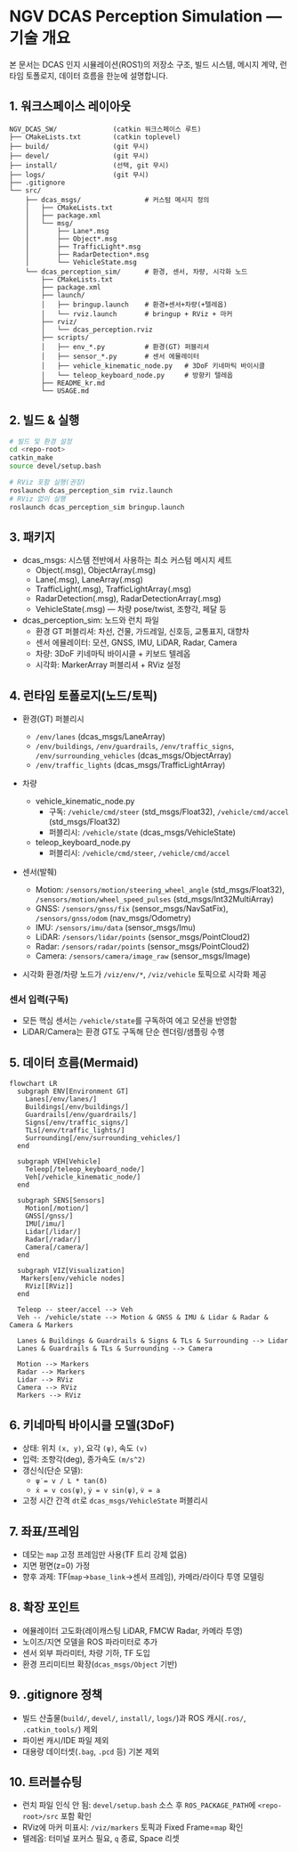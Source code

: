 # NGV DCAS Perception Simulation — 기술 개요

본 문서는 DCAS 인지 시뮬레이션(ROS1)의 저장소 구조, 빌드 시스템, 메시지 계약, 런타임 토폴로지, 데이터 흐름을 한눈에 설명합니다.

## 1. 워크스페이스 레이아웃
```
NGV_DCAS_SW/              (catkin 워크스페이스 루트)
├── CMakeLists.txt        (catkin toplevel)
├── build/                (git 무시)
├── devel/                (git 무시)
├── install/              (선택, git 무시)
├── logs/                 (git 무시)
├── .gitignore
└── src/
    ├── dcas_msgs/                # 커스텀 메시지 정의
    │   ├── CMakeLists.txt
    │   ├── package.xml
    │   └── msg/
    │       ├── Lane*.msg
    │       ├── Object*.msg
    │       ├── TrafficLight*.msg
    │       ├── RadarDetection*.msg
    │       └── VehicleState.msg
    └── dcas_perception_sim/      # 환경, 센서, 차량, 시각화 노드
        ├── CMakeLists.txt
        ├── package.xml
        ├── launch/
        │   ├── bringup.launch    # 환경+센서+차량(+텔레옵)
        │   └── rviz.launch       # bringup + RViz + 마커
        ├── rviz/
        │   └── dcas_perception.rviz
        ├── scripts/
        │   ├── env_*.py          # 환경(GT) 퍼블리셔
        │   ├── sensor_*.py       # 센서 에뮬레이터
        │   ├── vehicle_kinematic_node.py   # 3DoF 키네마틱 바이시클
        │   └── teleop_keyboard_node.py     # 방향키 텔레옵
        ├── README_kr.md
        └── USAGE.md
```

## 2. 빌드 & 실행
```bash
# 빌드 및 환경 설정
cd <repo-root>
catkin_make
source devel/setup.bash

# RViz 포함 실행(권장)
roslaunch dcas_perception_sim rviz.launch
# RViz 없이 실행
roslaunch dcas_perception_sim bringup.launch
```

## 3. 패키지
- dcas_msgs: 시스템 전반에서 사용하는 최소 커스텀 메시지 세트
  - Object(.msg), ObjectArray(.msg)
  - Lane(.msg), LaneArray(.msg)
  - TrafficLight(.msg), TrafficLightArray(.msg)
  - RadarDetection(.msg), RadarDetectionArray(.msg)
  - VehicleState(.msg) — 차량 pose/twist, 조향각, 페달 등
- dcas_perception_sim: 노드와 런치 파일
  - 환경 GT 퍼블리셔: 차선, 건물, 가드레일, 신호등, 교통표지, 대향차
  - 센서 에뮬레이터: 모션, GNSS, IMU, LiDAR, Radar, Camera
  - 차량: 3DoF 키네마틱 바이시클 + 키보드 텔레옵
  - 시각화: MarkerArray 퍼블리셔 + RViz 설정

## 4. 런타임 토폴로지(노드/토픽)

- 환경(GT) 퍼블리시
  - `/env/lanes` (dcas_msgs/LaneArray)
  - `/env/buildings`, `/env/guardrails`, `/env/traffic_signs`, `/env/surrounding_vehicles` (dcas_msgs/ObjectArray)
  - `/env/traffic_lights` (dcas_msgs/TrafficLightArray)

- 차량
  - vehicle_kinematic_node.py
    - 구독: `/vehicle/cmd/steer` (std_msgs/Float32), `/vehicle/cmd/accel` (std_msgs/Float32)
    - 퍼블리시: `/vehicle/state` (dcas_msgs/VehicleState)
  - teleop_keyboard_node.py
    - 퍼블리시: `/vehicle/cmd/steer`, `/vehicle/cmd/accel`

- 센서(발췌)
  - Motion: `/sensors/motion/steering_wheel_angle` (std_msgs/Float32), `/sensors/motion/wheel_speed_pulses` (std_msgs/Int32MultiArray)
  - GNSS: `/sensors/gnss/fix` (sensor_msgs/NavSatFix), `/sensors/gnss/odom` (nav_msgs/Odometry)
  - IMU: `/sensors/imu/data` (sensor_msgs/Imu)
  - LiDAR: `/sensors/lidar/points` (sensor_msgs/PointCloud2)
  - Radar: `/sensors/radar/points` (sensor_msgs/PointCloud2)
  - Camera: `/sensors/camera/image_raw` (sensor_msgs/Image)

- 시각화
환경/차량 노드가 `/viz/env/*`, `/viz/vehicle` 토픽으로 시각화 제공

### 센서 입력(구독)
- 모든 핵심 센서는 `/vehicle/state`를 구독하여 에고 모션을 반영함
- LiDAR/Camera는 환경 GT도 구독해 단순 렌더링/샘플링 수행

## 5. 데이터 흐름(Mermaid)
```mermaid
flowchart LR
  subgraph ENV[Environment GT]
    Lanes[/env/lanes/]
    Buildings[/env/buildings/]
    Guardrails[/env/guardrails/]
    Signs[/env/traffic_signs/]
    TLs[/env/traffic_lights/]
    Surrounding[/env/surrounding_vehicles/]
  end

  subgraph VEH[Vehicle]
    Teleop[/teleop_keyboard_node/]
    Veh[/vehicle_kinematic_node/]
  end

  subgraph SENS[Sensors]
    Motion[/motion/]
    GNSS[/gnss/]
    IMU[/imu/]
    Lidar[/lidar/]
    Radar[/radar/]
    Camera[/camera/]
  end

  subgraph VIZ[Visualization]
   Markers[env/vehicle nodes]
    RViz[[RViz]]
  end

  Teleop -- steer/accel --> Veh
  Veh -- /vehicle/state --> Motion & GNSS & IMU & Lidar & Radar & Camera & Markers

  Lanes & Buildings & Guardrails & Signs & TLs & Surrounding --> Lidar
  Lanes & Guardrails & TLs & Surrounding --> Camera

  Motion --> Markers
  Radar --> Markers
  Lidar --> RViz
  Camera --> RViz
  Markers --> RViz
```

## 6. 키네마틱 바이시클 모델(3DoF)
- 상태: 위치 `(x, y)`, 요각 `(ψ)`, 속도 `(v)`
- 입력: 조향각(deg), 종가속도 `(m/s^2)`
- 갱신식(단순 모델):
  - `ψ̇ = v / L * tan(δ)`
  - `ẋ = v cos(ψ)`, `ẏ = v sin(ψ)`, `v̇ = a`
- 고정 시간 간격 `dt`로 `dcas_msgs/VehicleState` 퍼블리시

## 7. 좌표/프레임
- 데모는 `map` 고정 프레임만 사용(TF 트리 강제 없음)
- 지면 평면(z=0) 가정
- 향후 과제: TF(`map`→`base_link`→센서 프레임), 카메라/라이다 투영 모델링

## 8. 확장 포인트
- 에뮬레이터 고도화(레이캐스팅 LiDAR, FMCW Radar, 카메라 투영)
- 노이즈/지연 모델을 ROS 파라미터로 추가
- 센서 외부 파라미터, 차량 기하, TF 도입
- 환경 프리미티브 확장(`dcas_msgs/Object` 기반)

## 9. .gitignore 정책
- 빌드 산출물(`build/`, `devel/`, `install/`, `logs/`)과 ROS 캐시(`.ros/`, `.catkin_tools/`) 제외
- 파이썬 캐시/IDE 파일 제외
- 대용량 데이터셋(`.bag`, `.pcd` 등) 기본 제외

## 10. 트러블슈팅
- 런치 파일 인식 안 됨: `devel/setup.bash` 소스 후 `ROS_PACKAGE_PATH`에 `<repo-root>/src` 포함 확인
- RViz에 마커 미표시: `/viz/markers` 토픽과 Fixed Frame=`map` 확인
- 텔레옵: 터미널 포커스 필요, `q` 종료, Space 리셋
